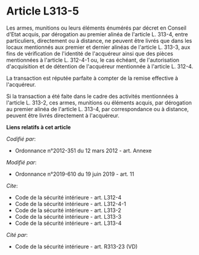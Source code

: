 # Article L313-5

Les armes, munitions ou leurs éléments énumérés par décret en Conseil d'Etat acquis, par dérogation au premier alinéa de
l'article L. 313-4, entre particuliers, directement ou à distance, ne peuvent être livrés que dans les locaux mentionnés aux
premier et dernier alinéas de l'article L. 313-3, aux fins de vérification de l'identité de l'acquéreur ainsi que des pièces
mentionnées à l'article L. 312-4-1 ou, le cas échéant, de l'autorisation d'acquisition et de détention de l'acquéreur
mentionnée à l'article L. 312-4.

La transaction est réputée parfaite à compter de la remise effective à l'acquéreur.

Si la transaction a été faite dans le cadre des activités mentionnées à l'article L. 313-2, ces armes, munitions ou éléments
acquis, par dérogation au premier alinéa de l'article L. 313-4, par correspondance ou à distance, peuvent être livrés
directement à l'acquéreur.

**Liens relatifs à cet article**

_Codifié par_:

  - Ordonnance n°2012-351 du 12 mars 2012 - art. Annexe

_Modifié par_:

  - Ordonnance n°2019-610 du 19 juin 2019 - art. 11

_Cite_:

  - Code de la sécurité intérieure - art. L312-4
  - Code de la sécurité intérieure - art. L312-4-1
  - Code de la sécurité intérieure - art. L313-2
  - Code de la sécurité intérieure - art. L313-3
  - Code de la sécurité intérieure - art. L313-4

_Cité par_:

  - Code de la sécurité intérieure - art. R313-23 (VD)
